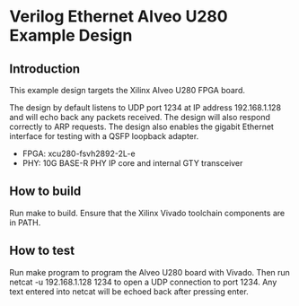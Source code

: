 # Verilog Ethernet Alveo U280 Example Design

## Introduction

This example design targets the Xilinx Alveo U280 FPGA board.

The design by default listens to UDP port 1234 at IP address 192.168.1.128 and
will echo back any packets received.  The design will also respond correctly
to ARP requests.  The design also enables the gigabit Ethernet interface for
testing with a QSFP loopback adapter.  

*  FPGA: xcu280-fsvh2892-2L-e
*  PHY: 10G BASE-R PHY IP core and internal GTY transceiver

## How to build

Run make to build.  Ensure that the Xilinx Vivado toolchain components are
in PATH.  

## How to test

Run make program to program the Alveo U280 board with Vivado.  Then run
netcat -u 192.168.1.128 1234 to open a UDP connection to port 1234.  Any text
entered into netcat will be echoed back after pressing enter.  


